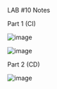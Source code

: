 LAB #10 Notes

Part 1 (CI)

![image](https://user-images.githubusercontent.com/48417379/236942928-d3bfd406-2cdb-4348-a0ff-d4d69aea34c1.png)

![image](https://user-images.githubusercontent.com/48417379/236943894-a891cb68-458b-4a89-a804-7c7e812b9493.png)

Part 2 (CD)

![image](https://user-images.githubusercontent.com/48417379/236947711-624324be-5a3c-4969-a554-20d1e24a923c.png)
